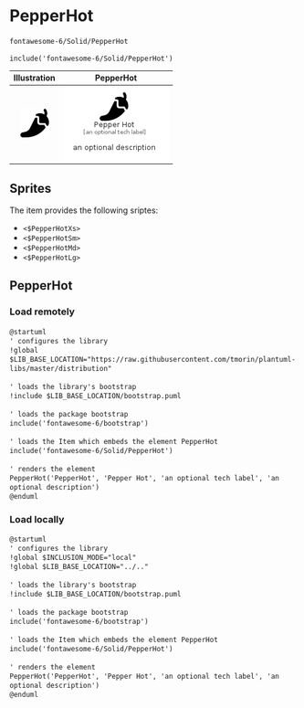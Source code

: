 # PepperHot


```text
fontawesome-6/Solid/PepperHot
```

```text
include('fontawesome-6/Solid/PepperHot')
```



| Illustration | PepperHot |
| :---: | :---: |
| ![illustration for Illustration](../../fontawesome-6/Solid/PepperHot.png) | ![illustration for PepperHot](../../fontawesome-6/Solid/PepperHot.Local.png) |



## Sprites
The item provides the following sriptes:

- `<$PepperHotXs>`
- `<$PepperHotSm>`
- `<$PepperHotMd>`
- `<$PepperHotLg>`





## PepperHot

### Load remotely
```plantuml
@startuml
' configures the library
!global $LIB_BASE_LOCATION="https://raw.githubusercontent.com/tmorin/plantuml-libs/master/distribution"

' loads the library's bootstrap
!include $LIB_BASE_LOCATION/bootstrap.puml

' loads the package bootstrap
include('fontawesome-6/bootstrap')

' loads the Item which embeds the element PepperHot
include('fontawesome-6/Solid/PepperHot')

' renders the element
PepperHot('PepperHot', 'Pepper Hot', 'an optional tech label', 'an optional description')
@enduml
```

### Load locally
```plantuml
@startuml
' configures the library
!global $INCLUSION_MODE="local"
!global $LIB_BASE_LOCATION="../.."

' loads the library's bootstrap
!include $LIB_BASE_LOCATION/bootstrap.puml

' loads the package bootstrap
include('fontawesome-6/bootstrap')

' loads the Item which embeds the element PepperHot
include('fontawesome-6/Solid/PepperHot')

' renders the element
PepperHot('PepperHot', 'Pepper Hot', 'an optional tech label', 'an optional description')
@enduml
```

